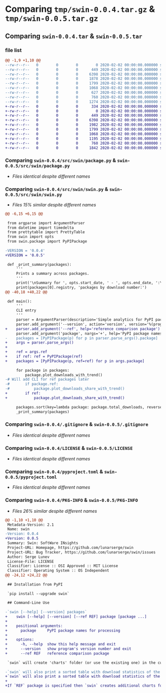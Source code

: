 # Comparing `tmp/swin-0.0.4.tar.gz` & `tmp/swin-0.0.5.tar.gz`

## Comparing `swin-0.0.4.tar` & `swin-0.0.5.tar`

### file list

```diff
@@ -1,9 +1,10 @@
--rw-r--r--   0        0        0        0 2020-02-02 00:00:00.000000 swin-0.0.4/src/swin/__init__.py
--rw-r--r--   0        0        0      449 2020-02-02 00:00:00.000000 swin-0.0.4/src/swin/opts.py
--rw-r--r--   0        0        0     6398 2020-02-02 00:00:00.000000 swin-0.0.4/src/swin/package.py
--rw-r--r--   0        0        0     1878 2020-02-02 00:00:00.000000 swin-0.0.4/src/swin/swin.py
--rw-r--r--   0        0        0     1799 2020-02-02 00:00:00.000000 swin-0.0.4/.gitignore
--rw-r--r--   0        0        0     1068 2020-02-02 00:00:00.000000 swin-0.0.4/LICENSE
--rw-r--r--   0        0        0      627 2020-02-02 00:00:00.000000 swin-0.0.4/README.md
--rw-r--r--   0        0        0      760 2020-02-02 00:00:00.000000 swin-0.0.4/pyproject.toml
--rw-r--r--   0        0        0     1274 2020-02-02 00:00:00.000000 swin-0.0.4/PKG-INFO
+-rw-r--r--   0        0        0      334 2020-02-02 00:00:00.000000 swin-0.0.5/.github/workflows/lints.yaml
+-rw-r--r--   0        0        0        0 2020-02-02 00:00:00.000000 swin-0.0.5/src/swin/__init__.py
+-rw-r--r--   0        0        0      449 2020-02-02 00:00:00.000000 swin-0.0.5/src/swin/opts.py
+-rw-r--r--   0        0        0     6398 2020-02-02 00:00:00.000000 swin-0.0.5/src/swin/package.py
+-rw-r--r--   0        0        0     1982 2020-02-02 00:00:00.000000 swin-0.0.5/src/swin/swin.py
+-rw-r--r--   0        0        0     1799 2020-02-02 00:00:00.000000 swin-0.0.5/.gitignore
+-rw-r--r--   0        0        0     1068 2020-02-02 00:00:00.000000 swin-0.0.5/LICENSE
+-rw-r--r--   0        0        0     1195 2020-02-02 00:00:00.000000 swin-0.0.5/README.md
+-rw-r--r--   0        0        0      760 2020-02-02 00:00:00.000000 swin-0.0.5/pyproject.toml
+-rw-r--r--   0        0        0     1842 2020-02-02 00:00:00.000000 swin-0.0.5/PKG-INFO
```

### Comparing `swin-0.0.4/src/swin/package.py` & `swin-0.0.5/src/swin/package.py`

 * *Files identical despite different names*

### Comparing `swin-0.0.4/src/swin/swin.py` & `swin-0.0.5/src/swin/swin.py`

 * *Files 15% similar despite different names*

```diff
@@ -6,15 +6,15 @@
 
 from argparse import ArgumentParser
 from datetime import timedelta
 from prettytable import PrettyTable
 from swin import opts
 from swin.package import PyPIPackage
 
-VERSION = '0.0.4'
+VERSION = '0.0.5'
 
 def _print_summary(packages):
     '''
     Prints a summary across packages.
     '''
     print('\nSummary for ', opts.start_date, ' - ', opts.end_date, ':\n', sep='')
     print(packages[0].registry, 'packages by download number:')
@@ -40,18 +40,22 @@
 
 def main():
     '''
     CLI entry
     '''
     parser = ArgumentParser(description='Simple analytics for PyPI packages based on `pypistats`')
     parser.add_argument('--version', action='version', version='%(prog)s '+VERSION)
+    parser.add_argument('--ref', help='reference comparison package')
     parser.add_argument('package', nargs='+', help='PyPI package names for processing')
-    packages = [PyPIPackage(p) for p in parser.parse_args().package]
+    args = parser.parse_args()
+
+    ref = args.ref
+    if ref: ref = PyPIPackage(ref)
+    packages = [PyPIPackage(p, ref=ref) for p in args.package]
 
     for package in packages:
         package.plot_downloads_with_trend()
-# Will add CLI for ref packages later
-#       if package.ref:
-#           package.plot_downloads_share_with_trend()
+        if ref:
+            package.plot_downloads_share_with_trend()
 
     packages.sort(key=lambda package: package.total_downloads, reverse=True)
     _print_summary(packages)
```

### Comparing `swin-0.0.4/.gitignore` & `swin-0.0.5/.gitignore`

 * *Files identical despite different names*

### Comparing `swin-0.0.4/LICENSE` & `swin-0.0.5/LICENSE`

 * *Files identical despite different names*

### Comparing `swin-0.0.4/pyproject.toml` & `swin-0.0.5/pyproject.toml`

 * *Files identical despite different names*

### Comparing `swin-0.0.4/PKG-INFO` & `swin-0.0.5/PKG-INFO`

 * *Files 26% similar despite different names*

```diff
@@ -1,10 +1,10 @@
 Metadata-Version: 2.1
 Name: swin
-Version: 0.0.4
+Version: 0.0.5
 Summary: Swin: SoftWare INsights
 Project-URL: Homepage, https://github.com/lunarserge/swin
 Project-URL: Bug Tracker, https://github.com/lunarserge/swin/issues
 Author: Serge Lunev
 License-File: LICENSE
 Classifier: License :: OSI Approved :: MIT License
 Classifier: Operating System :: OS Independent
@@ -24,12 +24,22 @@
 
 ## Installation from PyPI
 
 `pip install --upgrade swin`
 
 ## Command-Line Use
 
-`swin [--help] [--version] packages`
+    swin [--help] [--version] [--ref REF] package [package ...]
+
+    positional arguments:
+      package     PyPI package names for processing
+
+    options:
+      -h, --help  show this help message and exit
+      --version   show program's version number and exit
+      --ref REF   reference comparison package
 
 `swin` will create 'charts' folder (or use the existing one) in the current directory and put there one PNG file per input package with daily downloads chart and a trend over time.
 
-`swin` will also print a sorted table with download statistics of the packages specified in the command line.
+`swin` will also print a sorted table with download statistics of the packages specified in the command line.
+
+If `REF` package is specified then `swin` creates additional charts for the share of input packages in comparison with the reference comparison package (e.g. `modin` downloads as percentage of `pandas` downloads over time). These charts include a trendline as well and prefixed with `share-`.
```

